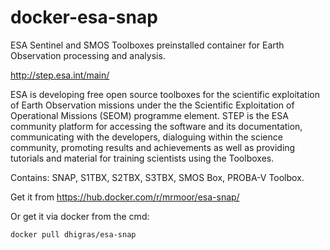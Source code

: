 # docker-esa-snap

ESA Sentinel and SMOS Toolboxes preinstalled container for Earth Observation processing and analysis.

http://step.esa.int/main/

ESA is developing free open source toolboxes for the scientific exploitation of Earth Observation missions under the the Scientific Exploitation of Operational Missions (SEOM) programme element. STEP is the ESA community platform for accessing the software and its documentation, communicating with the developers, dialoguing within the science community, promoting results and achievements as well as providing tutorials and material for training scientists using the Toolboxes.

Contains: SNAP, S1TBX, S2TBX, S3TBX, SMOS Box, PROBA-V Toolbox.

Get it from https://hub.docker.com/r/mrmoor/esa-snap/


Or get it via docker from the cmd:

    docker pull dhigras/esa-snap
  
